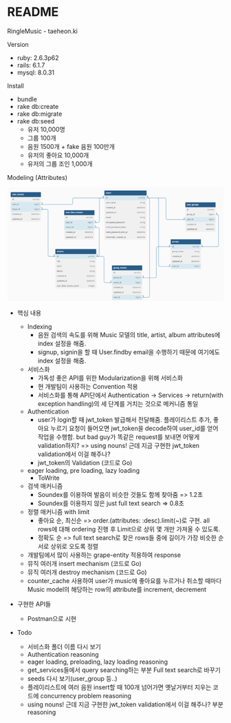 # README

RingleMusic - taeheon.ki

Version
* ruby: 2.6.3p62
* rails: 6.1.7
* mysql: 8.0.31

Install
* bundle
* rake db:create
* rake db:migrate
* rake db:seed
  - 유저 10,000명
  - 그룹 100개
  - 음원 1500개 + fake 음원 100만개
  - 유저의 좋아요 10,000개
  - 유저의 그룹 조인 1,000개

Modeling (Attributes)

<img src="modeling.png">

* 핵심 내용
  * Indexing
    * 음원 검색의 속도를 위해 Music 모델의 title, artist, album attributes에 index 설정을 해줌.
    * signup, signin을 할 때 User.findby email을 수행하기 때문에 여기에도 index 설정을 해줌.
  * 서비스화
    * 가독성 좋은 API를 위한 Modularization을 위해 서비스화
    * 현 개발팀이 사용하는 Convention 적용
    * 서비스화를 통해 API단에서 Authentication -> Services -> return(with exception handling)의 세 단계를 거치는 것으로 메커니즘 통일
  * Authentication
    * user가 login할 때 jwt_token 발급해서 전달해줌. 플레이리스트 추가, 좋아요 누르기 요청이 들어오면 jwt_token을 decode하여 user_id를 얻어 작업을 수행함. but bad guy가 똑같은 request를 보내면 어떻게 validation하지? => using nouns! 근데 지금 구현한 jwt_token validation에서 이걸 해주나?
    * jwt_token의 Validation (코드로 Go)
  * eager loading, pre loading, lazy loading
    * ToWrite
  * 검색 매커니즘
    * Soundex를 이용하여 발음이 비슷한 것들도 함께 찾아줌 => 1.2초
    * Soundex를 이용하지 않은 just full text search => 0.8초
  * 정렬 매커니즘 with limit
    * 좋아요 순, 최신순 => order.(attributes: :desc).limit(~)로 구현. all rows에 대해 ordering 진행 후 Limit으로 상위 몇 개만 가져올 수 있도록.
    * 정확도 순 => full text search로 찾은 rows들 중에 길이가 가장 비슷한 순서로 상위로 오도록 정렬
  * 개발팀에서 많이 사용하는 grape-entity 적용하여 response
  * 뮤직 여러개 insert mechanism (코드로 Go)
  * 뮤직 여러개 destroy mechanism (코드로 Go)
  * counter_cache 사용하여 user가 music에 좋아요를 누르거나 취소할 때마다 Music model의 해당하는 row의 attribute를 increment, decrement

* 구현한 API들
  * Postman으로 시현


* Todo
  - 서비스화 폴더 이름 다시 보기
  - Authentication reasoning
  - eager loading, preloading, lazy loading reasoning
  - get_services들에서 query searching하는 부분 Full text search로 바꾸기
  - seeds 다시 보기(user_group 등..)
  - 플레이리스트에 여러 음원 insert할 때 100개 넘어가면 옛날거부터 지우는 코드에 concurrency problem reasoning
  - using nouns! 근데 지금 구현한 jwt_token validation에서 이걸 해주나? 부분 reasoning
